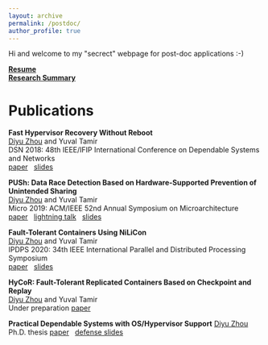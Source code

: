 ```yaml
---
layout: archive
permalink: /postdoc/
author_profile: true
---
```


Hi and welcome to my "secrect" webpage for post-doc applications :-)

**[Resume](/files/resume.pdf)** \
**[Research Summary](/files/research-summary.pdf)** 


Publications
======
**Fast Hypervisor Recovery Without Reboot** \
<ins>Diyu Zhou</ins> and Yuval Tamir \
DSN 2018:  48th IEEE/IFIP International Conference on Dependable Systems and Networks \
<i class="fas fa-file-pdf" aria-hidden="true"></i> [paper](/files/dsn18.pdf) 
&nbsp; <i class="fas fa-file-powerpoint"></i> [slides](/files/dsn18.pptx)

**PUSh: Data Race Detection Based on Hardware-Supported Prevention of Unintended Sharing** \
<ins>Diyu Zhou</ins> and Yuval Tamir \
Micro 2019: ACM/IEEE 52nd Annual Symposium on Microarchitecture \
<i class="fas fa-file-pdf" aria-hidden="true"></i> [paper](/files/micro19.pdf) 
&nbsp; <i class="fab fa-youtube"></i> [lightning talk](https://www.youtube.com/watch?v=O-V7_GvdpW8)
&nbsp; <i class="fas fa-file-powerpoint"></i> [slides](/files/micro19.pptx)

**Fault-Tolerant Containers Using NiLiCon** \
<ins>Diyu Zhou</ins> and Yuval Tamir \
IPDPS 2020: 34th IEEE International Parallel and Distributed Processing Symposium \
<i class="fas fa-file-pdf" aria-hidden="true"></i> [paper](/files/ipdps20.pdf) 
&nbsp; <i class="fas fa-file-powerpoint"></i> [slides](/files/ipdps20.pptx)

**HyCoR: Fault-Tolerant Replicated Containers Based on Checkpoint and Replay** \
<ins>Diyu Zhou</ins> and Yuval Tamir \
Under preparation
<i class="fas fa-file-pdf" aria-hidden="true"></i> [paper](/files/hycor.pdf) 

**Practical Dependable Systems with OS/Hypervisor Support**
<ins>Diyu Zhou</ins>
Ph.D. thesis
<i class="fas fa-file-pdf" aria-hidden="true"></i> [paper](/files/thesis.pdf) 
&nbsp; <i class="fas fa-file-powerpoint"></i> [defense slides](/files/defense.pptx)

